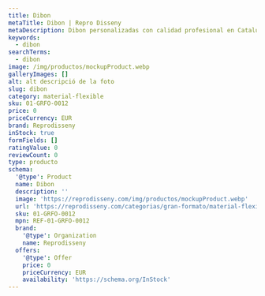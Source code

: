 ```yaml
---
title: Dibon
metaTitle: Dibon | Repro Disseny
metaDescription: Dibon personalizadas con calidad profesional en Cataluña.
keywords:
  - dibon
searchTerms:
  - dibon
image: /img/productos/mockupProduct.webp
galleryImages: []
alt: alt descripció de la foto
slug: dibon
category: material-flexible
sku: 01-GRFO-0012
price: 0
priceCurrency: EUR
brand: Reprodisseny
inStock: true
formFields: []
ratingValue: 0
reviewCount: 0
type: producto
schema:
  '@type': Product
  name: Dibon
  description: ''
  image: 'https://reprodisseny.com/img/productos/mockupProduct.webp'
  url: 'https://reprodisseny.com/categorias/gran-formato/material-flexible/dibon'
  sku: 01-GRFO-0012
  mpn: REF-01-GRFO-0012
  brand:
    '@type': Organization
    name: Reprodisseny
  offers:
    '@type': Offer
    price: 0
    priceCurrency: EUR
    availability: 'https://schema.org/InStock'
---
```


